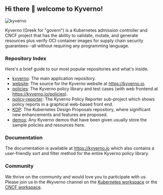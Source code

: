 ## Hi there 👋 welcome to Kyverno! 

![kyverno](/kyverno-horizontal-color-small.png)

Kyverno (Greek for "govern") is a Kubernetes admission controller and CNCF project that has the ability to validate, mutate, and generate resources plus verify OCI container images for supply chain security guarantees--all without requiring any programming language.

### Repository Index

Here's a brief guide to our most popular repositories and what's inside.

* [kyverno](https://github.com/kyverno/kyverno): The main application repository.
* [website](https://github.com/kyverno/website): The source for the Kyverno website at https://kyverno.io.
* [policies](https://github.com/kyverno/policies): The Kyverno policy library and test cases (with web frontend at https://kyverno.io/policies).
* [policy-reporter](https://github.com/kyverno/policy-reporter): The Kyverno Policy Reporter sub-project which shows policy reports in a graphical web-based front end.
* [KDP](https://github.com/kyverno/KDP): The Kubernetes Design Proposals repository, where significant new enhancements and features are proposed.
* [demos](https://github.com/kyverno/demos): Any Kyverno demos that have been given usually store the sample policies and resources here.

### Documentation

The documentation is available at https://kyverno.io which also contains a user-friendly sort and filter method for the entire Kyverno policy library.

### Community

We thrive on the community and would love you to participate with us. Please join us in the #kyverno channel on the [Kubernetes workspace](https://kubernetes.slack.com) or the [CNCF workspace](https://cloud-native.slack.com).

<!--

**Here are some ideas to get you started:**

🙋‍♀️ A short introduction - what is your organization all about?
🌈 Contribution guidelines - how can the community get involved?
👩‍💻 Useful resources - where can the community find your docs? Is there anything else the community should know?
🍿 Fun facts - what does your team eat for breakfast?
🧙 Remember, you can do mighty things with the power of [Markdown](https://guides.github.com/features/mastering-markdown/)
-->
